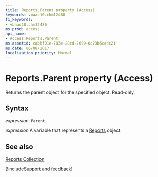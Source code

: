 ```yaml
---
title: Reports.Parent property (Access)
keywords: vbaac10.chm12480
f1_keywords:
- vbaac10.chm12480
ms.prod: access
api_name:
- Access.Reports.Parent
ms.assetid: cabbf01e-783e-28cd-2099-0d23b5cadc21
ms.date: 06/08/2017
localization_priority: Normal
---
```



# Reports.Parent property (Access)

Returns the parent object for the specified object. Read-only.


## Syntax

_expression_. `Parent`

_expression_ A variable that represents a [Reports](Access.Reports.md) object.


## See also


[Reports Collection](Access.Reports.md)

[!include[Support and feedback](~/includes/feedback-boilerplate.md)]